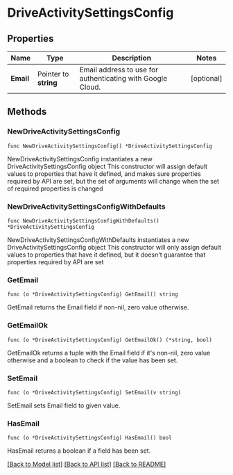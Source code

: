 # DriveActivitySettingsConfig

## Properties

Name | Type | Description | Notes
------------ | ------------- | ------------- | -------------
**Email** | Pointer to **string** | Email address to use for authenticating with Google Cloud. | [optional] 

## Methods

### NewDriveActivitySettingsConfig

`func NewDriveActivitySettingsConfig() *DriveActivitySettingsConfig`

NewDriveActivitySettingsConfig instantiates a new DriveActivitySettingsConfig object
This constructor will assign default values to properties that have it defined,
and makes sure properties required by API are set, but the set of arguments
will change when the set of required properties is changed

### NewDriveActivitySettingsConfigWithDefaults

`func NewDriveActivitySettingsConfigWithDefaults() *DriveActivitySettingsConfig`

NewDriveActivitySettingsConfigWithDefaults instantiates a new DriveActivitySettingsConfig object
This constructor will only assign default values to properties that have it defined,
but it doesn't guarantee that properties required by API are set

### GetEmail

`func (o *DriveActivitySettingsConfig) GetEmail() string`

GetEmail returns the Email field if non-nil, zero value otherwise.

### GetEmailOk

`func (o *DriveActivitySettingsConfig) GetEmailOk() (*string, bool)`

GetEmailOk returns a tuple with the Email field if it's non-nil, zero value otherwise
and a boolean to check if the value has been set.

### SetEmail

`func (o *DriveActivitySettingsConfig) SetEmail(v string)`

SetEmail sets Email field to given value.

### HasEmail

`func (o *DriveActivitySettingsConfig) HasEmail() bool`

HasEmail returns a boolean if a field has been set.


[[Back to Model list]](../README.md#documentation-for-models) [[Back to API list]](../README.md#documentation-for-api-endpoints) [[Back to README]](../README.md)


